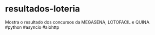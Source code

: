 # resultados-loteria
Mostra o resultado dos concursos da MEGASENA, LOTOFACIL e QUINA.  #python #asyncio #aiohttp
